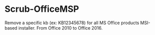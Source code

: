 # Scrub-OfficeMSP
Remove a specific kb (ex: KB12345678) for all MS Office products MSI-based installer.
From Office 2010 to Office 2016.
